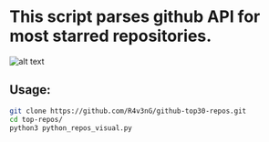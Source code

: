 # This script parses github API for most starred repositories.

![alt text](https://github.com/innxrmxst/github-top30-repos/blob/main/example.png?raw=true)

## Usage:
```bash
git clone https://github.com/R4v3nG/github-top30-repos.git
cd top-repos/
python3 python_repos_visual.py
```
